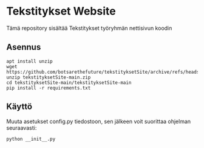# Tekstitykset Website
Tämä repository sisältää Tekstitykset työryhmän nettisivun koodin

## Asennus
```shell
apt install unzip
wget https://github.com/botsarethefuture/tekstityksetSite/archive/refs/heads/main.zip
unzip tekstityksetSite-main.zip
cd tekstityksetSite-main/tekstityksetSite-main
pip install -r requirements.txt
```
## Käyttö
Muuta asetukset config.py tiedostoon, sen jälkeen voit suorittaa ohjelman seuraavasti:
```shell
python __init__.py
```